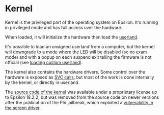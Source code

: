 # Kernel

Kernel is the privileged part of the operating system on Epsilon. It's running
in privileged mode and has full access over the hardware.

When loaded, it will initialize the hardware then load the [userland].

It's possible to load an unsigned userland from a computer, but the kernel will
downgrade to a mode where the LED will be disabled (so no exam mode) and with a
popup on each suspend exit telling the firmware is not official (see
[loading custom userland]).

The kernel also contains the hardware drivers. Some control over the hardware is
exposed as [SVC calls](../apps/syscalls.md#manual-syscalls), but most of the
work is done internally by the kernel, or directly in userland.

The [source code of the kernel] was available under a proprietary license up to
Epsilon 18.2.2, but was removed from the source code on newer versions after the
publication of the Phi jailbreak, which exploited a
[vulnerability in the screen driver](https://blog.mfriess.xyz/screenhax/).

[userland]: userland.md
[loading custom userland]: userland.md#loading-custom-userland
[source code of the kernel]: https://github.com/numworks/epsilon/tree/18.2.2/ion/src/device/kernel

